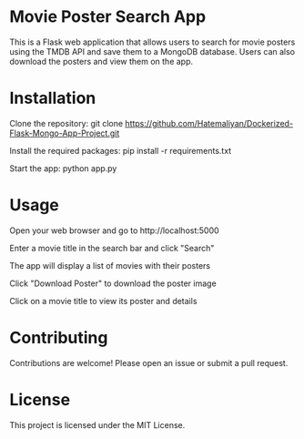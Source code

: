 # Movie Poster Search App

This is a Flask web application that allows users to search for movie posters using the TMDB API and save them to a MongoDB database. Users can also download the posters and view them on the app.

# Installation

Clone the repository: git clone https://github.com/Hatemaliyan/Dockerized-Flask-Mongo-App-Project.git


Install the required packages: pip install -r requirements.txt


Start the app: python app.py

# Usage

Open your web browser and go to http://localhost:5000

Enter a movie title in the search bar and click "Search"

The app will display a list of movies with their posters

Click "Download Poster" to download the poster image

Click on a movie title to view its poster and details

# Contributing

Contributions are welcome! Please open an issue or submit a pull request.

# License

This project is licensed under the MIT License.
